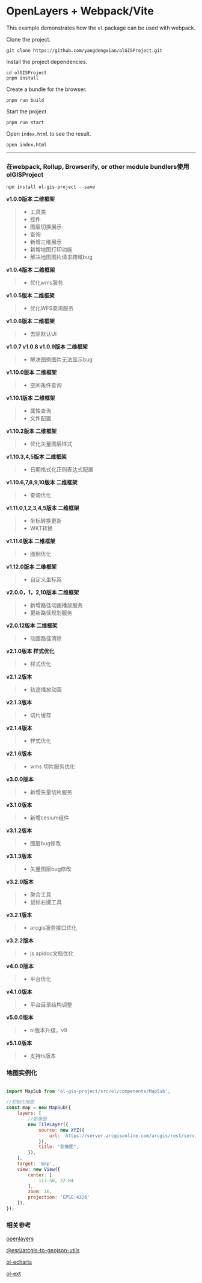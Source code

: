# OpenLayers + Webpack/Vite

This example demonstrates how the `ol` package can be used with webpack.

Clone the project.

    git clone https://github.com/yangdengxian/olGISProject.git

Install the project dependencies.

    cd olGISProject
    pnpm install

Create a bundle for the browser.

    pnpm run build

Start the project

    pnpm run start

Open `index.html` to see the result.

    open index.html

-----

### 在webpack, Rollup, Browserify, or other module bundlers使用olGISProject

````
npm install ol-gis-project --save
````

**v1.0.0版本 二维框架**

> * 工具类
> * 控件
> * 图层切换展示
> * 查询
> * 新增三维展示
> * 新增地图打印功能
> * 解决地图图片请求跨域bug

**v1.0.4版本 二维框架**

> * 优化wms服务

**v1.0.5版本 二维框架**

> * 优化WFS查询服务

**v1.0.6版本 二维框架**

> * 去除默认UI

**v1.0.7 v1.0.8 v1.0.9版本 二维框架**

> * 解决图例图片无法显示bug


**v1.10.0版本 二维框架**

> * 空间条件查询

**v1.10.1版本 二维框架**

> * 属性查询
> * 文件配置

**v1.10.2版本 二维框架**

> * 优化矢量图层样式

**v1.10.3,4,5版本 二维框架**

> * 日期格式化正则表达式配置

**v1.10.6,7,8,9,10版本 二维框架**

> * 查询优化


**v1.11.0,1,2,3,4,5版本 二维框架**

> * 坐标转换更新
> * WKT转换

**v1.11.6版本 二维框架**

> * 图例优化

**v1.12.0版本 二维框架**

> * 自定义坐标系

**v2.0.0，1，2,10版本 二维框架**

> * 新增路径动画播放服务
> * 更新路径规划服务

**v2.0.12版本 二维框架**

> * 动画路径清除

**v2.1.0版本 样式优化**

> * 样式优化

**v2.1.2版本**

> * 轨迹播放动画

**v2.1.3版本**

> * 切片缓存

**v2.1.4版本**

> * 样式优化

**v2.1.6版本**

> * wms 切片服务优化

**v3.0.0版本**

> * 新增矢量切片服务 

**v3.1.0版本**

> * 新增cesium组件

**v3.1.2版本**

> * 图层bug修改

**v3.1.3版本**

> * 矢量图层bug修改

**v3.2.0版本**

> * 聚合工具
> * 鼠标右键工具
> 

**v3.2.1版本**

> * arcgis服务接口优化

**v3.2.2版本**

> * js apidoc文档优化

**v4.0.0版本**

> * 平台优化

**v4.1.0版本**

> * 平台目录结构调整
>

**v5.0.0版本**
> * ol版本升级，v9

**v5.1.0版本**
> * 支持ts版本

### 地图实例化
```javascript

import MapSub from 'ol-gis-project/src/ol/compenents/MapSub';

//初始化地图
const map = new MapSub({
    layers: [
        //影像图
        new TileLayer({
            source: new XYZ({
                url: `https://server.arcgisonline.com/arcgis/rest/services/World_Imagery/MapServer/tile/{z}/{y}/{x}.png`
            }),
            title: "影像图",
        }),
    ],
    target: 'map',
    view: new View({
        center: [
            113.50, 22.84
        ],
        zoom: 16,
        projection: 'EPSG:4326'
    }),
});

```

### 相关参考

[openlayers][1]

[@esri/arcgis-to-geojson-utils][2]

[ol-echarts][3]

[ol-ext][4]


  [1]: https://github.com/openlayers/openlayers
  [2]: https://github.com/Esri/arcgis-to-geojson-utils
  [3]: https://github.com/sakitam-fdd/ol3Echarts
  [4]: https://github.com/Viglino/ol-ext